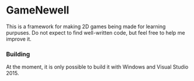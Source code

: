 GameNewell
==========
This is a framework for making 2D games being made for learning purpuses. Do not expect to find well-written code, but feel free to help me improve it.

### Building
At the moment, it is only possible to build it with Windows and Visual Studio 2015.
